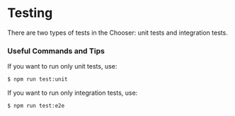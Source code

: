 # Testing

There are two types of tests in the Chooser: unit tests and integration tests.

### Useful Commands and Tips

If you want to run only unit tests, use:

```bash
$ npm run test:unit
```

If you want to run only integration tests, use:

```bash
$ npm run test:e2e
```
